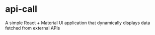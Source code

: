 # api-call
A simple React + Material UI application that dynamically displays data fetched from external APIs
